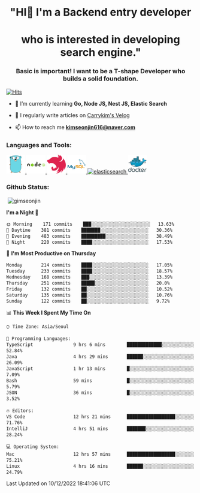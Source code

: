 <h1 align="center">"HI👋 I'm a Backend entry developer </h1>
<h1 align="center"> who is interested in developing search engine."</h1>
<h3 align="center">Basic is important! I want to be a T-shape Developer who builds a solid foundation.</h3>

[![Hits](https://hits.seeyoufarm.com/api/count/incr/badge.svg?url=https%3A%2F%2Fgithub.com%2Fgimseonjin&count_bg=%2318BFE5&title_bg=%23555555&icon=ko-fi.svg&icon_color=%23E7E7E7&title=hits&edge_flat=false)](https://hits.seeyoufarm.com)

- 🌱 I’m currently learning **Go, Node JS, Nest JS, Elastic Search**

- 📝 I regularly write articles on [Carrykim's Velog](https://velog.io/@carrykim)

- 📫 How to reach me **kimseonjin616@naver.com**


<h3 align="left">Languages and Tools:</h3>
<p align="left"> 
<a href="https://golang.org" target="_blank" rel="noreferrer"> <img src="https://raw.githubusercontent.com/devicons/devicon/master/icons/go/go-original.svg" alt="go" width="10%" height="10%"/> </a>
<a href="https://nodejs.org" target="_blank" rel="noreferrer"> <img src="https://raw.githubusercontent.com/devicons/devicon/master/icons/nodejs/nodejs-original-wordmark.svg" alt="nodejs" width="10%" height="10%"/> </a> <a></a>
<a href="https://nestjs.com/" target="_blank" rel="noreferrer"> <img src="https://raw.githubusercontent.com/devicons/devicon/master/icons/nestjs/nestjs-plain.svg" alt="nestjs" width="10%" height="10%"/> </a> 
<a href="https://www.mysql.com/" target="_blank" rel="noreferrer"> <img src="https://raw.githubusercontent.com/devicons/devicon/master/icons/mysql/mysql-original-wordmark.svg" alt="mysql" width="10%" height="10%"/>  </a>
 <a href="https://www.elastic.co" target="_blank" rel="noreferrer"> <img src="https://www.vectorlogo.zone/logos/elastic/elastic-icon.svg" alt="elasticsearch" width="10%" height="10%"/> </a> 
 <a href="https://www.docker.com/" target="_blank" rel="noreferrer"> <img src="https://raw.githubusercontent.com/devicons/devicon/master/icons/docker/docker-original-wordmark.svg" alt="docker" width="10%" height="10%"/> </a>
</p>


<h3 align="left">Github Status:</h3>
<p align="left">
 <p>&nbsp;<img align="center" src="https://github-readme-stats.vercel.app/api?username=gimseonjin&show_icons=true&locale=en" alt="gimseonjin" /></p>
</p>


<!--START_SECTION:waka-->
**I'm a Night 🦉** 

```text
🌞 Morning    171 commits    ███░░░░░░░░░░░░░░░░░░░░░░   13.63% 
🌆 Daytime    381 commits    ███████░░░░░░░░░░░░░░░░░░   30.36% 
🌃 Evening    483 commits    █████████░░░░░░░░░░░░░░░░   38.49% 
🌙 Night      220 commits    ████░░░░░░░░░░░░░░░░░░░░░   17.53%

```
📅 **I'm Most Productive on Thursday** 

```text
Monday       214 commits    ████░░░░░░░░░░░░░░░░░░░░░   17.05% 
Tuesday      233 commits    ████░░░░░░░░░░░░░░░░░░░░░   18.57% 
Wednesday    168 commits    ███░░░░░░░░░░░░░░░░░░░░░░   13.39% 
Thursday     251 commits    █████░░░░░░░░░░░░░░░░░░░░   20.0% 
Friday       132 commits    ██░░░░░░░░░░░░░░░░░░░░░░░   10.52% 
Saturday     135 commits    ██░░░░░░░░░░░░░░░░░░░░░░░   10.76% 
Sunday       122 commits    ██░░░░░░░░░░░░░░░░░░░░░░░   9.72%

```


📊 **This Week I Spent My Time On** 

```text
⌚︎ Time Zone: Asia/Seoul

💬 Programming Languages: 
TypeScript               9 hrs 6 mins        █████████████░░░░░░░░░░░░   52.84% 
Java                     4 hrs 29 mins       ██████░░░░░░░░░░░░░░░░░░░   26.09% 
JavaScript               1 hr 13 mins        █░░░░░░░░░░░░░░░░░░░░░░░░   7.09% 
Bash                     59 mins             █░░░░░░░░░░░░░░░░░░░░░░░░   5.79% 
JSON                     36 mins             █░░░░░░░░░░░░░░░░░░░░░░░░   3.52%

🔥 Editors: 
VS Code                  12 hrs 21 mins      ██████████████████░░░░░░░   71.76% 
IntelliJ                 4 hrs 51 mins       ███████░░░░░░░░░░░░░░░░░░   28.24%

💻 Operating System: 
Mac                      12 hrs 57 mins      ██████████████████░░░░░░░   75.21% 
Linux                    4 hrs 16 mins       ██████░░░░░░░░░░░░░░░░░░░   24.79%

```


 Last Updated on 10/12/2022 18:41:06 UTC
<!--END_SECTION:waka-->
